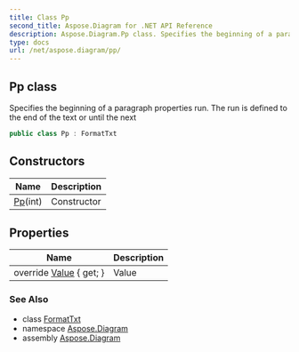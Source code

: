 ```yaml
---
title: Class Pp
second_title: Aspose.Diagram for .NET API Reference
description: Aspose.Diagram.Pp class. Specifies the beginning of a paragraph properties run. The run is defined to the end of the text or until the next
type: docs
url: /net/aspose.diagram/pp/
---
```

## Pp class

Specifies the beginning of a paragraph properties run. The run is defined to the end of the text or until the next

```csharp
public class Pp : FormatTxt
```

## Constructors

| Name | Description |
| --- | --- |
| [Pp](pp/)(int) | Constructor |

## Properties

| Name | Description |
| --- | --- |
| override [Value](../../aspose.diagram/pp/value/) { get; } | Value |

### See Also

* class [FormatTxt](../formattxt/)
* namespace [Aspose.Diagram](../../aspose.diagram/)
* assembly [Aspose.Diagram](../../)



